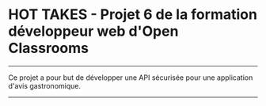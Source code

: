 # HOT TAKES - Projet 6 de la formation développeur web d'Open Classrooms 
***
Ce projet a pour but de développer une API sécurisée pour une application d'avis gastronomique. 
***
